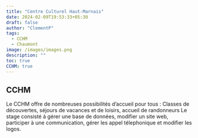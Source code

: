 ```yaml
---
title: "Centre Culturel Haut-Marnais"
date: 2024-02-09T19:53:33+05:30
draft: false
author: "ClementP"
tags:
  - CCHM
  - Chaumont
image: /images/images.png
description: ""
toc: true
CCHM: true
---
```


## CCHM

Le CCHM offre de nombreuses possibilités d’accueil pour tous : Classes de découvertes, séjours de vacances et de loisirs, accueil de randonneurs
Le stage consisté à gérer une base de données, modifier un site web, participer à une communication, gérer les appel télephonique et modifier les logos.
